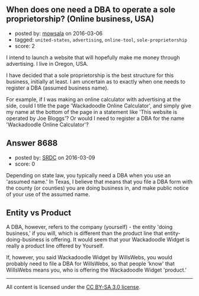 ## When does one need a DBA to operate a sole proprietorship? (Online business, USA)

- posted by: [mowsala](https://stackexchange.com/users/1593053/mowsala) on 2016-03-06
- tagged: `united-states`, `advertising`, `online-tool`, `sole-proprietorship`
- score: 2

I intend to launch a website that will hopefully make me money through advertising. I live in Oregon, USA.

I have decided that a sole proprietorship is the best structure for this business, initially at least. I am uncertain as to exactly when one needs to register a DBA (assumed business name).

For example, if I was making an online calculator with advertising at the side, could I title the page 'Wackadoodle Online Calculator', and simply give my name at the bottom of the page in a statement like 'This website is operated by Joe Bloggs'? Or would I need to register a DBA for the name 'Wackadoodle Online Calculator'?


## Answer 8688

- posted by: [SRDC](https://stackexchange.com/users/5438059/srdc) on 2016-03-09
- score: 0

Depending on state law, you typically need a DBA when you use an 'assumed name.' In Texas, I believe that means that you file a DBA form with the county (or counties) you are doing business in, and make public notice of your use of the assumed name.

Entity vs Product
---
A DBA, however, refers to the company (yourself) - the entity 'doing business,' if you will, which is different than the product line that entity-doing-business is offering. It would seem that your Wackadoodle Widget is really a product line offered by Yourself.

If, however, you said Wackadoodle Widget by WillsWebs, you would probably need to file a DBA for WillsWebs, so that people 'know' that WillsWebs means you, who is offering the Wackadoodle Widget 'product.'



---

All content is licensed under the [CC BY-SA 3.0 license](https://creativecommons.org/licenses/by-sa/3.0/).
